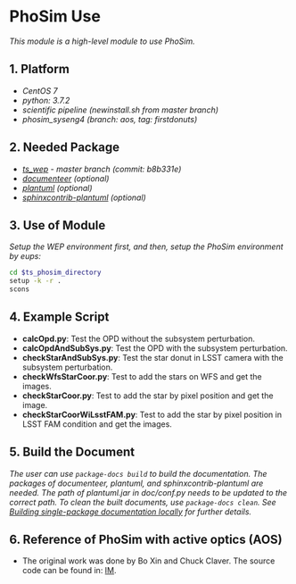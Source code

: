 # PhoSim Use

*This module is a high-level module to use PhoSim.*

## 1. Platform

- *CentOS 7*
- *python: 3.7.2*
- *scientific pipeline (newinstall.sh from master branch)*
- *phosim_syseng4 (branch: aos, tag: firstdonuts)*

## 2. Needed Package

- *[ts_wep](https://github.com/lsst-ts/ts_wep) - master branch (commit: b8b331e)*
- *[documenteer](https://github.com/lsst-sqre/documenteer) (optional)*
- *[plantuml](http://plantuml.com) (optional)*
- *[sphinxcontrib-plantuml](https://pypi.org/project/sphinxcontrib-plantuml/) (optional)*

## 3. Use of Module

*Setup the WEP environment first, and then, setup the PhoSim environment by eups:*

```bash
cd $ts_phosim_directory
setup -k -r .
scons
```

## 4. Example Script

- **calcOpd.py**: Test the OPD without the subsystem perturbation.
- **calcOpdAndSubSys.py**: Test the OPD with the subsystem perturbation.
- **checkStarAndSubSys.py**: Test the star donut in LSST camera with the subsystem perturbation.
- **checkWfsStarCoor.py**: Test to add the stars on WFS and get the images.
- **checkStarCoor.py**: Test to add the star by pixel position and get the image.
- **checkStarCoorWiLsstFAM.py**: Test to add the star by pixel position in LSST FAM condition and get the images.

## 5. Build the Document

*The user can use `package-docs build` to build the documentation. The packages of documenteer, plantuml, and sphinxcontrib-plantuml are needed. The path of plantuml.jar in doc/conf.py needs to be updated to the correct path. To clean the built documents, use `package-docs clean`. See [Building single-package documentation locally](https://developer.lsst.io/stack/building-single-package-docs.html) for further details.*

## 6. Reference of PhoSim with active optics (AOS)

- The original work was done by Bo Xin and Chuck Claver. The source code can be found in: [IM](https://github.com/bxin/IM).
